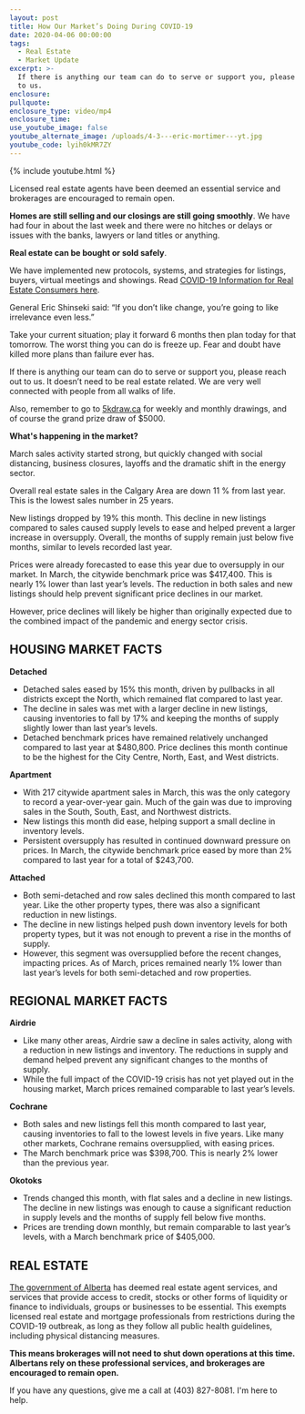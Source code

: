 ```yaml
---
layout: post
title: How Our Market’s Doing During COVID-19
date: 2020-04-06 00:00:00
tags:
  - Real Estate
  - Market Update
excerpt: >-
  If there is anything our team can do to serve or support you, please reach out
  to us.
enclosure:
pullquote:
enclosure_type: video/mp4
enclosure_time:
use_youtube_image: false
youtube_alternate_image: /uploads/4-3---eric-mortimer---yt.jpg
youtube_code: lyih0kMR7ZY
---
```


{% include youtube.html %}

Licensed real estate agents have been deemed an essential service and brokerages are encouraged to remain open.

**Homes are still selling and our closings are still going smoothly**. We have had four in about the last week and there were no hitches or delays or issues with the banks, lawyers or land titles or anything.

**Real estate can be bought or sold safely**.

We have implemented new protocols, systems, and strategies for listings, buyers, virtual meetings and showings. Read <u><a target="_blank" href="https://www.reca.ca/consumers/property-considerations/covid-19-for-real-estate-consumers/">COVID-19 Information for Real Estate Consumers here</a></u>.&nbsp;

General Eric Shinseki said: “If you don’t like change, you’re going to like irrelevance even less.”&nbsp;

Take your current situation; play it forward 6 months then plan today for that tomorrow. The worst thing you can do is freeze up. Fear and doubt have killed more plans than failure ever has.

If there is anything our team can do to serve or support you, please reach out to us. It doesn’t need to be real estate related. We are very well connected with people from all walks of life.

Also, remember to go to <u><a target="_blank" href="http://www.5kdraw.ca/">5kdraw.ca</a></u> for weekly and monthly drawings, and of course the grand prize draw of $5000.

**What's happening in the market?**

March sales activity started strong, but quickly changed with social distancing, business closures, layoffs and the dramatic shift in the energy sector.

Overall real estate sales in the Calgary Area are down 11 % from last year. This is the lowest sales number in 25 years.&nbsp;

New listings dropped by 19% this month. This decline in new listings compared to sales caused supply levels to ease and helped prevent a larger increase in oversupply. Overall, the months of supply remain just below five months, similar to levels recorded last year.

Prices were already forecasted to ease this year due to oversupply in our market. In March, the citywide benchmark price was $417,400. This is nearly 1% lower than last year’s levels. The reduction in both sales and new listings should help prevent significant price declines in our market.

However, price declines will likely be higher than originally expected due to the combined impact of the pandemic and energy sector crisis.

## **HOUSING MARKET FACTS**

**Detached**

* Detached sales eased by 15% this month, driven by pullbacks in all districts except the North, which remained flat compared to last year.
* The decline in sales was met with a larger decline in new listings, causing inventories to fall by 17% and keeping the months of supply slightly lower than last year’s levels.
* Detached benchmark prices have remained relatively unchanged compared to last year at $480,800. Price declines this month continue to be the highest for the City Centre, North, East, and West districts.

**Apartment**

* With 217 citywide apartment sales in March, this was the only category to record a year-over-year gain. Much of the gain was due to improving sales in the South, South, East, and Northwest districts.
* New listings this month did ease, helping support a small decline in inventory levels.
* Persistent oversupply has resulted in continued downward pressure on prices. In March, the citywide benchmark price eased by more than 2% compared to last year for a total of $243,700.

**Attached**

* Both semi-detached and row sales declined this month compared to last year. Like the other property types, there was also a significant reduction in new listings.
* The decline in new listings helped push down inventory levels for both property types, but it was not enough to prevent a rise in the months of supply.
* However, this segment was oversupplied before the recent changes, impacting prices. As of March, prices remained nearly 1% lower than last year’s levels for both semi-detached and row properties.&nbsp;

## **REGIONAL MARKET FACTS**

**Airdrie**

* Like many other areas, Airdrie saw a decline in sales activity, along with a reduction in new listings and inventory. The reductions in supply and demand helped prevent any significant changes to the months of supply.
* While the full impact of the COVID-19 crisis has not yet played out in the housing market, March prices remained comparable to last year’s levels.

**Cochrane**

* Both sales and new listings fell this month compared to last year, causing inventories to fall to the lowest levels in five years. Like many other markets, Cochrane remains oversupplied, with easing prices.
* The March benchmark price was $398,700. This is nearly 2% lower than the previous year.

**Okotoks**

* Trends changed this month, with flat sales and a decline in new listings. The decline in new listings was enough to cause a significant reduction in supply levels and the months of supply fell below five months.
* Prices are trending down monthly, but remain comparable to last year’s levels, with a March benchmark price of $405,000.

## REAL ESTATE

<u><a target="_blank" href="https://www.alberta.ca/essential-services.aspx">The government of Alberta</a></u> has deemed real estate agent services, and services that provide access to credit, stocks or other forms of liquidity or finance to individuals, groups or businesses to be essential. This exempts licensed real estate and mortgage professionals from restrictions during the COVID-19 outbreak, as long as they follow all public health guidelines, including physical distancing measures.

**This means brokerages will not need to shut down operations at this time. Albertans rely on these professional services, and brokerages are encouraged to remain open.**

If you have any questions, give me a call at (403) 827-8081. I'm here to help.